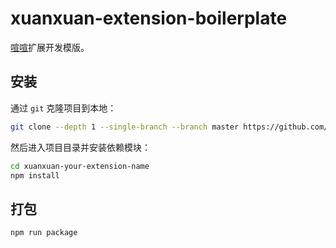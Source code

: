 # xuanxuan-extension-boilerplate

[喧喧](https://github.com/easysoft/xuanxuan)扩展开发模版。

## 安装

通过 `git` 克隆项目到本地：

```bash
git clone --depth 1 --single-branch --branch master https://github.com/catouse/xuanxuan-extension-boilerplate.git xuanxuan-your-extension-name
```

然后进入项目目录并安装依赖模块：

```bash
cd xuanxuan-your-extension-name
npm install
```

## 打包

```bash
npm run package
```
